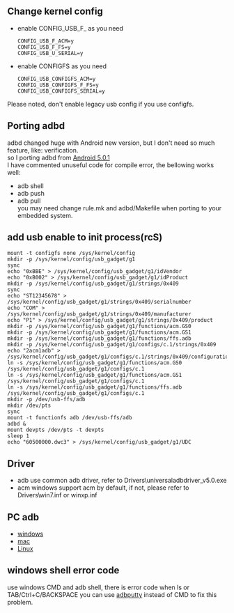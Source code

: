 ## Change kernel config
* enable CONFIG_USB_F_ as you need
  ```
  CONFIG_USB_F_ACM=y
  CONFIG_USB_F_FS=y
  CONFIG_USB_U_SERIAL=y
  ```
* enable CONFIGFS as you need
  ```
  CONFIG_USB_CONFIGFS_ACM=y
  CONFIG_USB_CONFIGFS_F_FS=y
  CONFIG_USB_CONFIGFS_SERIAL=y
  ```
Please noted, don't enable legacy usb config if you use configfs.  

## Porting adbd
adbd changed huge with Android new version, but I don't need so much feature, like: verification.  
so I porting adbd from [Android 5.0.1](https://android.googlesource.com/platform/system/core/+/android-5.0.1_r1/adb/)  
I have commented unuseful code for compile error, the bellowing works well:  
* adb shell
* adb push
* adb pull  
you may need change rule.mk and adbd/Makefile when porting to your embedded system.  

## add usb enable to init process(rcS)
  ```
  mount -t configfs none /sys/kernel/config
  mkdir -p /sys/kernel/config/usb_gadget/g1
  sync
  echo "0xBBE" > /sys/kernel/config/usb_gadget/g1/idVendor
  echo "0xB002" > /sys/kernel/config/usb_gadget/g1/idProduct
  mkdir -p /sys/kernel/config/usb_gadget/g1/strings/0x409
  sync
  echo "ST12345678" > /sys/kernel/config/usb_gadget/g1/strings/0x409/serialnumber
  echo "COM" > /sys/kernel/config/usb_gadget/g1/strings/0x409/manufacturer
  echo "P1" > /sys/kernel/config/usb_gadget/g1/strings/0x409/product
  mkdir -p /sys/kernel/config/usb_gadget/g1/functions/acm.GS0
  mkdir -p /sys/kernel/config/usb_gadget/g1/functions/acm.GS1
  mkdir -p /sys/kernel/config/usb_gadget/g1/functions/ffs.adb
  mkdir -p /sys/kernel/config/usb_gadget/g1/configs/c.1/strings/0x409
  echo "2acm1adb" > /sys/kernel/config/usb_gadget/g1/configs/c.1/strings/0x409/configuration
  ln -s /sys/kernel/config/usb_gadget/g1/functions/acm.GS0 /sys/kernel/config/usb_gadget/g1/configs/c.1
  ln -s /sys/kernel/config/usb_gadget/g1/functions/acm.GS1 /sys/kernel/config/usb_gadget/g1/configs/c.1
  ln -s /sys/kernel/config/usb_gadget/g1/functions/ffs.adb /sys/kernel/config/usb_gadget/g1/configs/c.1
  mkdir -p /dev/usb-ffs/adb
  mkdir /dev/pts
  sync
  mount -t functionfs adb /dev/usb-ffs/adb
  adbd &
  mount devpts /dev/pts -t devpts
  sleep 1
  echo "60500000.dwc3" > /sys/kernel/config/usb_gadget/g1/UDC
  ```

## Driver
  * adb
   use common adb driver, refer to Drivers\universaladbdriver_v5.0.exe 
  * acm
   windows support acm by default, if not, please refer to Drivers\win7.inf or winxp.inf  

## PC adb
  * [windows](https://dl.google.com/android/repository/platform-tools_r23-windows.zip)
  * [mac](https://dl.google.com/android/repository/platform-tools_r23-macosx.zip)
  * [Linux](https://dl.google.com/android/repository/platform-tools_r23-linux.zip)

## windows shell error code
use windows CMD and adb shell, there is error code when ls or TAB/Ctrl+C/BACKSPACE 
you can use [adbputty](https://github.com/sztupy/adbputty/downloads) instead of CMD to fix this problem.


